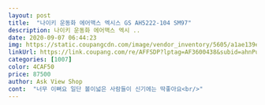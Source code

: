 ```yaml
---
layout: post 
title:  "나이키 운동화 에어맥스 엑시스 GS AH5222-104 SM97" 
description: 나이키 운동화 에어맥스 엑시 ..
date: 2020-09-07 06:44:23 
img: https://static.coupangcdn.com/image/vendor_inventory/5605/a1ae139ebb1df5b51273ac096f6b45080ebb4e5bfd4ea2390233e2a0a3d1.jpg 
linkUrl: https://link.coupang.com/re/AFFSDP?lptag=AF3600438&subid=ahnPublicAsk&pageKey=257341741&itemId=807689605&vendorItemId=71249421474&traceid=V0-113-f8d3a9f67012d245 
categories: [1007] 
color: 4CAF50 
price: 87500 
author: Ask View Shop 
cont:  "너무 이뻐요 일단 볼이넓은 사람들이 신기에는 딱좋아요<br/>" 
---
```

